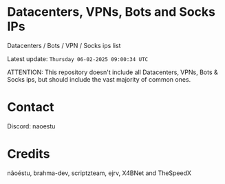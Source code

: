 # Datacenters, VPNs, Bots and Socks IPs
 
Datacenters / Bots / VPN / Socks ips list

Latest update: `Thursday 06-02-2025 09:00:34 UTC` 

ATTENTION: This repository doesn't include all Datacenters, VPNs, Bots & Socks ips, 
but should include the vast majority of common ones.

# Contact
Discord: naoestu

# Credits
nãoéstu, brahma-dev, scriptzteam, ejrv, X4BNet and TheSpeedX
